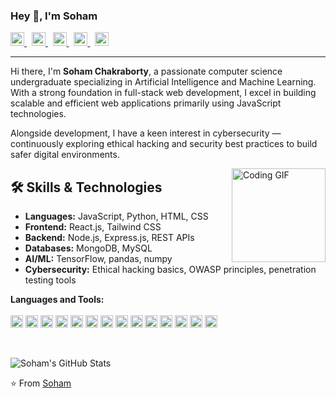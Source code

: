 ### Hey 👋, I'm Soham

<p align="left">
  <a href="mailto:soham99y@gmail.com" target="_blank">
    <img src="https://cdn.jsdelivr.net/gh/devicons/devicon/icons/google/google-original.svg" width="22" alt="Gmail" />
  </a>
  &nbsp;
  <a href="https://twitter.com/soham99y" target="_blank">
    <img src="https://cdn-icons-png.flaticon.com/512/733/733579.png" width="22" alt="Twitter" />
  </a>
  &nbsp;
  <a href="https://t.me/Dark0998" target="_blank">
    <img src="https://cdn-icons-png.flaticon.com/512/2111/2111646.png" width="22" alt="Telegram" />
  </a>
  &nbsp;
  <a href="https://discord.com/users/soham990" target="_blank">
    <img src="https://cdn-icons-png.flaticon.com/512/3670/3670157.png" width="22" alt="Discord" />
  </a>
  &nbsp;
  <a href="https://sohamchakraborty.pages.dev" target="_blank">
    <img src="https://img.icons8.com/color/48/domain.png" width="22" alt="Website" />
  </a>
</p>

---

Hi there, I'm **Soham Chakraborty**, a passionate computer science undergraduate specializing in Artificial Intelligence and Machine Learning. With a strong foundation in full-stack web development, I excel in building scalable and efficient web applications primarily using JavaScript technologies.

Alongside development, I have a keen interest in cybersecurity — continuously exploring ethical hacking and security best practices to build safer digital environments.

<img align="right" alt="Coding GIF" src="https://i.pinimg.com/originals/e4/26/70/e426702edf874b181aced1e2fa5c6cde.gif" width="150" />

## 🛠 Skills & Technologies

- **Languages:** JavaScript, Python, HTML, CSS  
- **Frontend:** React.js, Tailwind CSS  
- **Backend:** Node.js, Express.js, REST APIs  
- **Databases:** MongoDB, MySQL  
- **AI/ML:** TensorFlow, pandas, numpy  
- **Cybersecurity:** Ethical hacking basics, OWASP principles, penetration testing tools  

**Languages and Tools:**  
 <br />
<code><img height="20" alt="Python" src="https://cdn.jsdelivr.net/gh/devicons/devicon/icons/python/python-original.svg" /></code>
<code><img height="20" alt="JavaScript" src="https://cdn.jsdelivr.net/gh/devicons/devicon/icons/javascript/javascript-original.svg" /></code>
<code><img height="20" alt="HTML5" src="https://cdn.jsdelivr.net/gh/devicons/devicon/icons/html5/html5-original.svg" /></code>
<code><img height="20" alt="CSS3" src="https://cdn.jsdelivr.net/gh/devicons/devicon/icons/css3/css3-original.svg" /></code>
<code><img height="20" alt="React" src="https://cdn.jsdelivr.net/gh/devicons/devicon/icons/react/react-original.svg" /></code>
<code><img height="20" alt="Vue.js" src="https://cdn.jsdelivr.net/gh/devicons/devicon/icons/vuejs/vuejs-original.svg" /></code>
<code><img height="20" alt="Node.js" src="https://cdn.jsdelivr.net/gh/devicons/devicon/icons/nodejs/nodejs-original.svg" /></code>
<code><img height="20" alt="Express" src="https://cdn.jsdelivr.net/gh/devicons/devicon/icons/express/express-original.svg" /></code>
<code><img height="20" alt="MongoDB" src="https://cdn.jsdelivr.net/gh/devicons/devicon/icons/mongodb/mongodb-original.svg" /></code>
<code><img height="20" alt="MySQL" src="https://cdn.jsdelivr.net/gh/devicons/devicon/icons/mysql/mysql-original.svg" /></code>
<code><img height="20" alt="TensorFlow" src="https://cdn.jsdelivr.net/gh/devicons/devicon/icons/tensorflow/tensorflow-original.svg" /></code>
<code><img height="20" alt="Firebase" src="https://cdn.jsdelivr.net/gh/devicons/devicon/icons/firebase/firebase-plain.svg" /></code>
<code><img height="20" alt="Git" src="https://cdn.jsdelivr.net/gh/devicons/devicon/icons/git/git-original.svg" /></code>
<code><img height="20" alt="Terminal" src="https://cdn.jsdelivr.net/gh/devicons/devicon/icons/bash/bash-original.svg" /></code>


<br />

![Soham's GitHub Stats](https://github-readme-stats.vercel.app/api?username=soham-999&show_icons=true&hide_border=true)

⭐️ From [Soham](https://github.com/soham-999)
